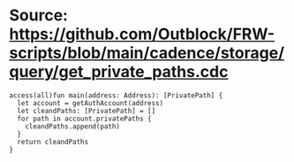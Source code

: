 # Source: https://github.com/Outblock/FRW-scripts/blob/main/cadence/storage/query/get_private_paths.cdc

```
access(all)fun main(address: Address): [PrivatePath] {
  let account = getAuthAccount(address)
  let cleandPaths: [PrivatePath] = []
  for path in account.privatePaths {
    cleandPaths.append(path)
  }
  return cleandPaths
}
```